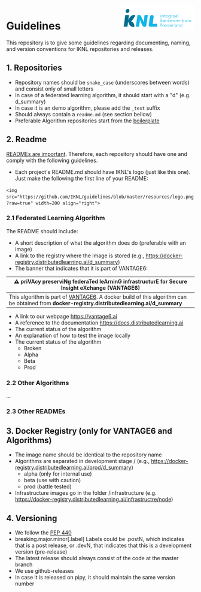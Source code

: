 <img src="https://github.com/IKNL/guidelines/blob/master/resources/logo.png?raw=true" width=200 align="right">

# Guidelines
This repository is to give some guidelines regarding documenting, naming, and version conventions for IKNL repositories and releases.

## 1. Repositories

* Repository names should be `snake_case` (underscores between words) and consist only of small letters
* In case of a federated learning algorithm, it should start with a "d" (e.g. d_summary)
* In case it is an demo algorithm, please add the `_test` suffix
* Should always contain a `readme.md` (see section bellow)
* Preferable Algorithm repositories start from the [boilerplate](https://github.com/IKNL/d_boilerplate)

## 2. Readme
[READMEs are important](https://www.makeareadme.com/). Therefore, each repository should have one and comply with the following guidelines.
* Each project's README.md should have IKNL's logo (just like this one). Just make the following the first line of your README:

`<img src="https://github.com/IKNL/guidelines/blob/master/resources/logo.png?raw=true" width=200 align="right">`

### 2.1 Federated Learning Algorithm
The README should include:
* A short description of what the algorithm does do (preferable with an image)
* A link to the registry where the image is stored (e.g., https://docker-registry.distributedlearning.ai/d_summary)
* The banner that indicates that it is part of VANTAGE6:

|:warning: priVAcy preserviNg federaTed leArninG infrastructurE for Secure Insight eXchange (VANTAGE6) |
|------------------|
| This algorithm is part of [VANTAGE6](https://github.com/IKNL/VANTAGE6). A docker build of this algorithm can be obtained from __docker-registry.distributedlearning.ai/d_summary__ |


* A link to our webpage https://vantage6.ai
* A reference to the documentation https://docs.distributedlearning.ai
* The current status of the algorithm
* An explanation of how to test the image locally
* The current status of the algorithm
    * Broken
    * Alpha
    * Beta
    * Prod

### 2.2 Other Algorithms
...

### 2.3 Other READMEs
<!---
* It should contain the banner that it is part of VANTAGE6
* It should contain a link to our webpage https://distributedlearning.ai
-->
## 3. Docker Registry (only for VANTAGE6 and Algorithms)

* The image name should be identical to the repository name
* Algorithms are separated in development stage / (e.g., https://docker-registry.distributedlearning.ai/prod/d_summary)
    * alpha (only for internal use)
    * beta (use with caution)
    * prod (battle tested)
* Infrastructure images go in the folder /infrastructure (e.g. https://docker-registry.distributedlearning.ai/infrastructre/node)

## 4. Versioning

* We follow the [PEP 440](https://www.python.org/dev/peps/pep-0440/)
* breaking.major.minor\[.label\] Labels could be .postN, which indicates that is a post release, or .devN, that indicates that this is a development version (pre-release)
* The latest release should always consist of the code at the master branch
* We use github-releases
* In case it is released on pipy, it should maintain the same version number
